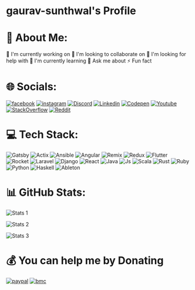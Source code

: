 # gaurav-sunthwal's Profile

# 💫 About Me:

🔭 I'm currently working on
👯 I'm looking to collaborate on
🤝 I'm looking for help with
🌱 I'm currently learning
💬 Ask me about
⚡ Fun fact

# 🌐 Socials:

[![facebook](https://img.shields.io/badge/gaurav-sunthwal-171717?logo=facebook&logoColor=white)](https://facebook.com/gaurav-sunthwal)
[![instagram](https://img.shields.io/badge/gaurav_sunthwal-171717?logo=instagram&logoColor=white)](https://instagram.com/gaurav_sunthwal)
[![Discord](https://img.shields.io/badge/gaurav-sunthwal-171717?logo=Discord&logoColor=white)](https://Discord.com/gaurav-sunthwal)
[![Linkedin](https://img.shields.io/badge/in/gaurav-sunthwal-171717?logo=Linkedin&logoColor=white)](https://Linkedin.com/in/gaurav-sunthwal)
[![Codepen](https://img.shields.io/badge/gaurav-sunthwal-171717?logo=Codepen&logoColor=white)](https://Codepen.com/gaurav-sunthwal)
[![Youtube](https://img.shields.io/badge/@gaurav-sunthwal-171717?logo=Youtube&logoColor=white)](https://Youtube.com/@gaurav-sunthwal)
[![StackOverflow](https://img.shields.io/badge/gaurav-sunthwal-171717?logo=StackOverflow&logoColor=white)](https://StackOverflow.com/gaurav-sunthwal)
[![Reddit](https://img.shields.io/badge/gaurav-sunthwal-171717?logo=Reddit&logoColor=white)](https://Reddit.com/gaurav-sunthwal)
# 💻 Tech Stack:

![Gatsby](https://skillicons.dev/icons?i=gatsby)
![Actix](https://skillicons.dev/icons?i=actix)
![Ansible](https://skillicons.dev/icons?i=ansible)
![Angular](https://skillicons.dev/icons?i=angular)
![Remix](https://skillicons.dev/icons?i=remix)
![Redux](https://skillicons.dev/icons?i=redux)
![Flutter](https://skillicons.dev/icons?i=flutter)
![Rocket](https://skillicons.dev/icons?i=rocket)
![Laravel](https://skillicons.dev/icons?i=laravel)
![Django](https://skillicons.dev/icons?i=django)
![React](https://skillicons.dev/icons?i=react)
![Java](https://skillicons.dev/icons?i=java)
![Js](https://skillicons.dev/icons?i=js)
![Scala](https://skillicons.dev/icons?i=scala)
![Rust](https://skillicons.dev/icons?i=rust)
![Ruby](https://skillicons.dev/icons?i=ruby)
![Python](https://skillicons.dev/icons?i=python)
![Haskell](https://skillicons.dev/icons?i=haskell)
![Ableton](https://skillicons.dev/icons?i=ableton)
# 📊 GitHub Stats:

![Stats 1](https://github-readme-stats.vercel.app/api?username=gaurav-sunthwal&theme=gruvbox&hide_border=false&include_all_commits=false&count_private=false)

![Stats 2](https://github-readme-streak-stats.herokuapp.com/?user=gaurav-sunthwal&theme=gruvbox&hide_border=false)

![Stats 3](https://github-readme-stats.vercel.app/api/top-langs/?username=gaurav-sunthwal&theme=gruvbox&hide_border=false&include_all_commits=false&count_private=false&layout=compact)

# 💰 You can help me by Donating

 [![paypal](https://img.shields.io/badge/PayPal-00457C?style=for-the-badge&logo=paypal&logoColor=white)](https://paypal.me/gauravsunthwal)  [![bmc](https://img.shields.io/badge/Buy%20Me%20a%20Coffee-ffdd00?style=for-the-badge&logo=buy-me-a-coffee&logoColor=black)](https://www.buymeacoffee.com/gauravsunthwal) 
